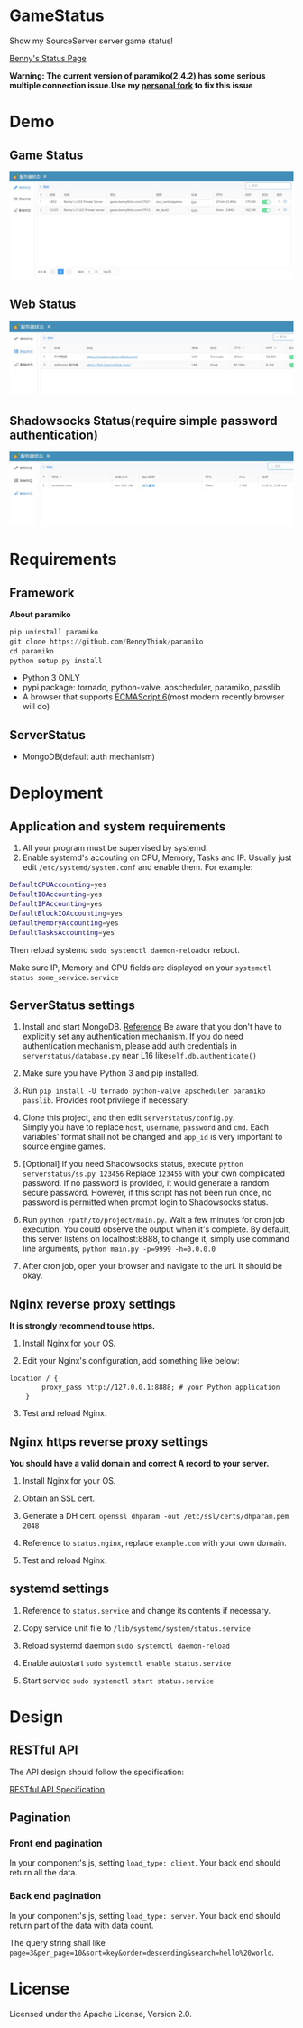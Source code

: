 # GameStatus
Show my SourceServer server game status!

[Benny's Status Page](https://status.bennythink.com)

**Warning: The current version of paramiko(2.4.2) has some serious multiple connection issue.Use my [personal fork](https://github.com/BennyThink/paramiko) to fix this issue**
# Demo
## Game Status
![](/assets/game.jpg)
## Web Status
![](/assets/web.jpg)
## Shadowsocks Status(require simple password authentication)
![](/assets/ss.jpg)


# Requirements
## Framework
**About paramiko**
```python
pip uninstall paramiko
git clone https://github.com/BennyThink/paramiko
cd paramiko
python setup.py install
```

* Python 3 ONLY
* pypi package: tornado, python-valve, apscheduler, paramiko, passlib
* A browser that supports [ECMAScript 6](https://en.wikipedia.org/wiki/ECMAScript#Conformance)(most modern recently browser will do)
## ServerStatus
* MongoDB(default auth mechanism)


# Deployment
## Application and system requirements
1. All your program must be supervised by systemd.
2. Enable systemd's accouting on CPU, Memory, Tasks and IP. Usually just edit `/etc/systemd/system.conf` and enable them. For example:
```bash
DefaultCPUAccounting=yes
DefaultIOAccounting=yes
DefaultIPAccounting=yes
DefaultBlockIOAccounting=yes
DefaultMemoryAccounting=yes
DefaultTasksAccounting=yes

```
Then reload systemd `sudo systemctl daemon-reload`or reboot.

Make sure IP, Memory and CPU fields are displayed on your `systemctl status some_service.service`

## ServerStatus settings
1. Install and start MongoDB. [Reference](https://docs.mongodb.com/manual/administration/install-community/)
Be aware that you don't have to explicitly set any authentication mechanism.
If you do need authentication mechanism, please add auth credentials in `serverstatus/database.py` near L16 like`self.db.authenticate()` 

2. Make sure you have Python 3 and pip installed. 

3. Run `pip install -U tornado python-valve apscheduler paramiko passlib`. Provides root privilege if necessary.

4. Clone this project, and then edit `serverstatus/config.py`.  
Simply you have to replace `host`, `username`, `password` and `cmd`.
Each variables' format shall not be changed and `app_id` is very important to source engine games.

5. [Optional] If you need Shadowsocks status, execute `python serverstatus/ss.py 123456` 
Replace `123456` with your own complicated password. If no password is provided, it would generate a random secure password.
However, if this script has not been run once, no password is permitted when prompt login to Shadowsocks status.

6. Run `python /path/to/project/main.py`. Wait a few minutes for cron job execution. You could observe the output when it's complete.
By default, this server listens on localhost:8888, to change it, simply use command line arguments,
``python main.py -p=9999 -h=0.0.0.0``

7. After cron job, open your browser and navigate to the url. It should be okay.

## Nginx reverse proxy settings
**It is strongly recommend to use https.**
1. Install Nginx for your OS.

2. Edit your Nginx's configuration, add something like below:
```
location / {
        proxy_pass http://127.0.0.1:8888; # your Python application
    }
```
3. Test and reload Nginx.

## Nginx https reverse proxy settings
**You should have a valid domain and correct A record to your server.**
1. Install Nginx for your OS.

2. Obtain an SSL cert.

3. Generate a DH cert. `openssl dhparam -out /etc/ssl/certs/dhparam.pem 2048`

4. Reference to `status.nginx`, replace `example.com` with your own domain.

5. Test and reload Nginx.

## systemd settings
1. Reference to `status.service` and change its contents if necessary.

2. Copy service unit file to `/lib/systemd/system/status.service`

3. Reload systemd daemon `sudo systemctl daemon-reload`

4. Enable autostart `sudo systemctl enable status.service`

5. Start service `sudo systemctl start status.service`


# Design
## RESTful API
The API design should follow the specification:

[RESTful API Specification](https://godruoyi.com/posts/resetful-api-design-specifications)
## Pagination
### Front end pagination
In your component's js, setting `load_type: client`. Your back end should return all the data.
### Back end pagination
In your component's js, setting `load_type: server`. Your back end should return part of the data with data count.

The query string shall like `page=3&per_page=10&sort=key&order=descending&search=hello%20world`.


# License
Licensed under the Apache License, Version 2.0.
